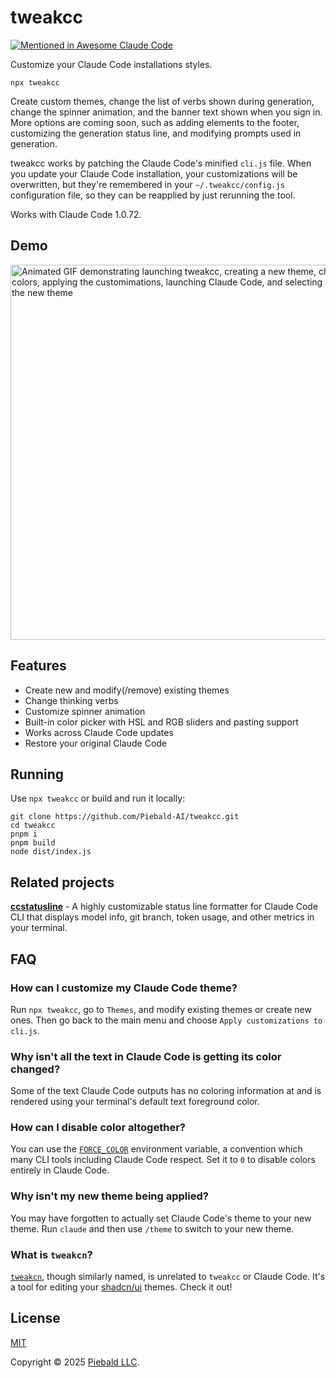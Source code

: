 # tweakcc

[![Mentioned in Awesome Claude Code](https://awesome.re/mentioned-badge.svg)](https://github.com/hesreallyhim/awesome-claude-code)

Customize your Claude Code installations styles.

```
npx tweakcc
```

Create custom themes, change the list of verbs shown during generation, change the spinner animation, and the banner text shown when you sign in.  More options are coming soon, such as adding elements to the footer, customizing the generation status line, and modifying prompts used in generation.

tweakcc works by patching the Claude Code's minified `cli.js` file.  When you update your Claude Code installation, your customizations will be overwritten, but they're remembered in your `~/.tweakcc/config.js` configuration file, so they can be reapplied by just rerunning the tool.

Works with Claude Code 1.0.72.

## Demo

<img alt="Animated GIF demonstrating launching tweakcc, creating a new theme, changing its colors, applying the customimations, launching Claude Code, and selecting and trying out the new theme" src="./assets/themes-demo.gif" width="600">

## Features

- Create new and modify(/remove) existing themes
- Change thinking verbs
- Customize spinner animation
- Built-in color picker with HSL and RGB sliders and pasting support
- Works across Claude Code updates
- Restore your original Claude Code

## Running

Use `npx tweakcc` or build and run it locally:

```
git clone https://github.com/Piebald-AI/tweakcc.git
cd tweakcc
pnpm i
pnpm build
node dist/index.js
```

## Related projects

[**ccstatusline**](https://github.com/sirmalloc/ccstatusline) - A highly customizable status line formatter for Claude Code CLI that displays model info, git branch, token usage, and other metrics in your terminal.

## FAQ

### How can I customize my Claude Code theme?

Run `npx tweakcc`, go to `Themes`, and modify existing themes or create new ones.  Then go back to the main menu and choose `Apply customizations to cli.js`.

### Why isn't all the text in Claude Code is getting its color changed?

Some of the text Claude Code outputs has no coloring information at and is rendered using your terminal's default text foreground color.

### How can I disable color altogether?

You can use the [`FORCE_COLOR`](https://force-color.org/) environment variable, a convention which many CLI tools including Claude Code respect.  Set it to `0` to disable colors entirely in Claude Code.

### Why isn't my new theme being applied?

You may have forgotten to actually set Claude Code's theme to your new theme.  Run `claude` and then use `/theme` to switch to your new theme.

### What is `tweakcn`?

[`tweakcn`](https://github.com/jnsahaj/tweakcn), though similarly named, is unrelated to `tweakcc` or Claude Code.  It's a tool for editing your [shadcn/ui](https://github.com/shadcn-ui/ui) themes.  Check it out!

## License

[MIT](https://github.com/Piebald-AI/tweakcc/blob/main/LICENSE)

Copyright © 2025 [Piebald LLC](https://piebald.ai).
